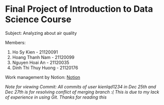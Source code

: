 # Final Project of Introduction to Data Science Course
Subject: Analyzing about air quality

Members:
  1. Ho Sy Kien - 21120091
  2. Hoang Thanh Nam - 21120099
  3. Nguyen Hoai An - 21120035
  4. Dinh Thi Thuy Huong - 21120176

Work management by Notion: [Notion](https://www.notion.so/36707dd2fd9b4ae39e69e7a48786e359?v=efb5c1e8fddd44bd80fdad5533db2021&pvs=4)

*Note for viewing Commit: All commits of user kienlqd1234 in Dec 25th and Dec 27th is for resolving conflict of merging branch :( This is due to my lack of experience in using Git. Thanks for reading this*

